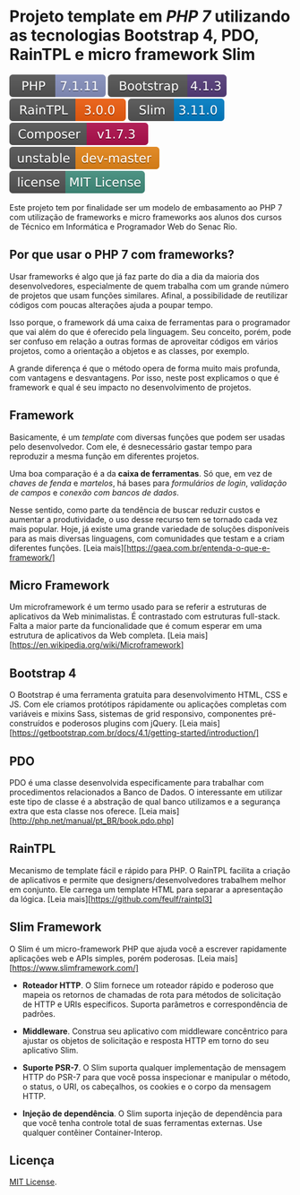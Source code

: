# Projeto template em _PHP 7_ utilizando as tecnologias **Bootstrap 4**, **PDO**, **RainTPL** e micro framework **Slim**

[![PHP Version](./svg/php-version.svg)](http://php.net/downloads.php)
[![Bootstrap](./svg/bootstrap.svg)](https://getbootstrap.com/docs/4.1/getting-started/download/)
[![RainTPL](./svg/raintpl-version.svg)](https://github.com/feulf/raintpl3)
[![Slim](./svg/slim-version.svg)](https://www.slimframework.com/)
[![Composer](./svg/composer-version.svg)](https://getcomposer.org/download/)
[![Latest Unstable Version](./svg/unstable.svg)](./svg/unstable.svg)
[![License](./svg/license.svg)](./svg/license.svg)

Este projeto tem por finalidade ser um modelo de embasamento ao PHP 7 com utilização de frameworks e micro frameworks aos alunos
dos cursos de Técnico em Informática e Programador Web do Senac Rio.

## Por que usar o PHP 7 com frameworks?

Usar frameworks é algo que já faz parte do dia a dia da maioria dos desenvolvedores, especialmente de quem trabalha com um grande número de projetos que usam funções similares. Afinal, a possibilidade de reutilizar códigos com poucas alterações ajuda a poupar tempo.

Isso porque, o framework dá uma caixa de ferramentas para o programador que vai além do que é oferecido pela linguagem. Seu conceito, porém, pode ser confuso em relação a outras formas de aproveitar códigos em vários projetos, como a orientação a objetos e as classes, por exemplo.

A grande diferença é que o método opera de forma muito mais profunda, com vantagens e desvantagens. Por isso, neste post  explicamos o que é framework e qual é seu impacto no desenvolvimento de projetos.

## Framework

Basicamente, é um _template_ com diversas funções que podem ser usadas pelo desenvolvedor. Com ele, é desnecessário gastar tempo para reproduzir a mesma função em diferentes projetos.

Uma boa comparação é a da **caixa de ferramentas**. Só que, em vez de _chaves de fenda_ e _martelos_, há bases para _formulários de login_, _validação de campos_ e _conexão com bancos de dados_.

Nesse sentido, como parte da tendência de buscar reduzir custos e aumentar a produtividade, o uso desse recurso tem se tornado cada vez mais popular. Hoje, já existe uma grande variedade de soluções disponíveis para as mais diversas linguagens, com comunidades que testam e a criam diferentes funções. [Leia mais][https://gaea.com.br/entenda-o-que-e-framework/]

## Micro Framework

Um microframework é um termo usado para se referir a estruturas de aplicativos da Web minimalistas. É contrastado com estruturas full-stack. Falta a maior parte da funcionalidade que é comum esperar em uma estrutura de aplicativos da Web completa. [Leia mais][https://en.wikipedia.org/wiki/Microframework]

## Bootstrap 4

O Bootstrap é uma ferramenta gratuita para desenvolvimento HTML, CSS e JS. Com ele criamos protótipos rápidamente ou aplicações completas com variáveis e mixins Sass, sistemas de grid responsivo, componentes pré-construídos e poderosos plugins com jQuery. [Leia mais][https://getbootstrap.com.br/docs/4.1/getting-started/introduction/]

## PDO

PDO é uma classe desenvolvida especificamente para trabalhar com procedimentos relacionados a Banco de Dados. O interessante em utilizar este tipo de classe é a abstração de qual banco utilizamos e a segurança extra que esta classe nos oferece. [Leia mais][http://php.net/manual/pt_BR/book.pdo.php]

## RainTPL

Mecanismo de template fácil e rápido para PHP. O RainTPL facilita a criação de aplicativos e permite que designers/desenvolvedores trabalhem melhor em conjunto. Ele carrega um template HTML para separar a apresentação da lógica. [Leia mais][https://github.com/feulf/raintpl3]

## Slim Framework

O Slim é um micro-framework PHP que ajuda você a escrever rapidamente aplicações web e APIs simples, porém poderosas. [Leia mais][https://www.slimframework.com/]

- **Roteador HTTP**. O Slim fornece um roteador rápido e poderoso que mapeia os retornos de chamadas de rota para métodos de solicitação de HTTP e URIs específicos. Suporta parâmetros e correspondência de padrões.

- **Middleware**. Construa seu aplicativo com middleware concêntrico para ajustar os objetos de solicitação e resposta HTTP em torno do seu aplicativo Slim.

- **Suporte PSR-7**. O Slim suporta qualquer implementação de mensagem HTTP do PSR-7 para que você possa inspecionar e manipular o método, o status, o URI, os cabeçalhos, os cookies e o corpo da mensagem HTTP.

- **Injeção de dependência**. O Slim suporta injeção de dependência para que você tenha controle total de suas ferramentas externas. Use qualquer contêiner Container-Interop.

## Licença

[MIT License](./LICENSE).